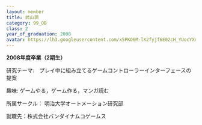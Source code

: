 ```yaml
---
layout: member
title: 武山潤
category: 99_OB
class: 2
year_of_graduation: 2008
avatar: https://lh3.googleusercontent.com/x5PKO6M-lX2fyjf6E02cH_YUocYXeAmaBeAjFE9uQEBX9a2u9lteE8PNRRzhu7SSDGkJIWNaUCtDse7fWNJAVktU40PQ89wDX-Kt3lKUBwdSlPa0b9yj2lQ2zqT-m2qGG6Z_l70bnYkgfFtFEjCTxGuj0NjHeM5EOy6hGE-lNxZGTX2DFk1R4OfBjrJTvRDyzeIPDcx5GJIMO91WhSLkhTyuWfXHTMPSxVXmbVqpEyvkceedcPWPtyrf0006ZGEwLKuNFDHNVBdxlIpAOxKzhfQRf1-FZ_wFJ5xJChCzHpJ5JZQRcOxaHgTiYA1zJ0QuN29LqdG5QK-4Hlz9RwmBsxnCOdUuGVmf4KjfCpq5OUPJfmH1tQzITIzQ3ycV2PksTnaHLtYv-gF4pm5zk6cx8lA1icO4AXHsr0anDVELDBVG6g_3npBdlP9VQS67t4hfBEfK7ZgGHNybxIDQJYpTKI4qJhoA0cR2HulR_kbYjsty8vUJEKo7nKB79kACMPIGS5g-0YgmXRqnt7GTbL3zRYPJA-OlHYQeKXcOrQTJxddeof2fGJei3F5KgtSFn3Jd8-uWE3t5kL-0mbSmn3ABc04cdrKJoneke8rQjMYfyeS87jm46r0oL9HXhPowdaK9LadNzluJNZEd4Caxscbr3TEkMUqIUtsfAG7s=p-s300
---
```

**2008年度卒業（2期生）**

研究テーマ:　プレイ中に組み立てるゲームコントローラーインターフェースの提案

趣味: ゲームやる，ゲーム作る，マンガ読む

所属サークル： 明治大学オートメーション研究部

就職先：株式会社バンダイナムコゲームス
